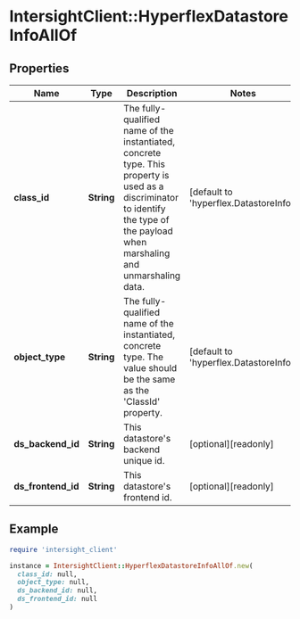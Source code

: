 # IntersightClient::HyperflexDatastoreInfoAllOf

## Properties

| Name | Type | Description | Notes |
| ---- | ---- | ----------- | ----- |
| **class_id** | **String** | The fully-qualified name of the instantiated, concrete type. This property is used as a discriminator to identify the type of the payload when marshaling and unmarshaling data. | [default to &#39;hyperflex.DatastoreInfo&#39;] |
| **object_type** | **String** | The fully-qualified name of the instantiated, concrete type. The value should be the same as the &#39;ClassId&#39; property. | [default to &#39;hyperflex.DatastoreInfo&#39;] |
| **ds_backend_id** | **String** | This datastore&#39;s backend unique id. | [optional][readonly] |
| **ds_frontend_id** | **String** | This datastore&#39;s frontend id. | [optional][readonly] |

## Example

```ruby
require 'intersight_client'

instance = IntersightClient::HyperflexDatastoreInfoAllOf.new(
  class_id: null,
  object_type: null,
  ds_backend_id: null,
  ds_frontend_id: null
)
```

